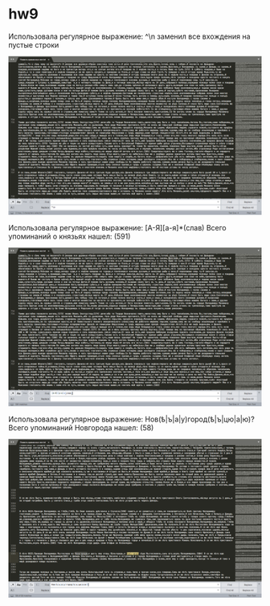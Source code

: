 # hw9
Использовала регулярное выражение: ^\n заменил все вхождения на пустые строки

![Альтернативный текст для изображения](https://github.com/kindmithra/hw9/blob/master/Снимок%20экрана%202018-06-01%20в%2022.45.55.png)

Использовала регулярное выражение: [А-Я][а-я]*(слав) Всего упоминаний о князьях нашел: (591)

![Альтернативный текст для изображения](https://github.com/kindmithra/hw9/blob/master/Снимок%20экрана%202018-06-01%20в%2022.52.18.png)


Использовала регулярное выражение: Нов(ѣ|ъ|а|у)город(ѣ|ъ|цю|а|ю)? Всего упоминаний Новгорода нашел: (58)

![Альтернативный текст для изображения](https://github.com/kindmithra/hw9/blob/master/Снимок%20экрана%202018-06-01%20в%2022.18.20.png)
